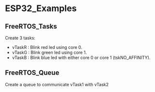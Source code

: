 # ESP32_Examples

## FreeRTOS_Tasks
Create 3 tasks:
- vTaskR : Blink red led using core 0.
- vTaskG : Blink green led using core 1.
- vTaskB : Blink blue led with either core 0 or core 1 (tskNO_AFFINITY).

## FreeRTOS_Queue
Create a queue to communicate vTask1 with vTask2
